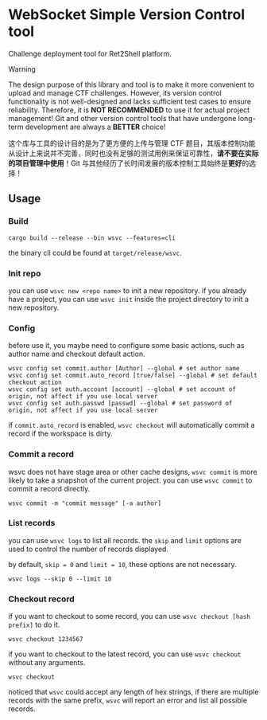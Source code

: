 # WebSocket Simple Version Control tool

Challenge deployment tool for Ret2Shell platform.

> [!WARNING]
> 
> The design purpose of this library and tool is to make it more convenient to upload and manage CTF challenges. However, its version control functionality is not well-designed and lacks sufficient test cases to ensure reliability. Therefore, it is **NOT RECOMMENDED** to use it for actual project management! Git and other version control tools that have undergone long-term development are always a **BETTER** choice!
> 
> 这个库与工具的设计目的是为了更方便的上传与管理 CTF 题目，其版本控制功能从设计上来说并不完善，同时也没有足够的测试用例来保证可靠性，**请不要在实际的项目管理中使用**！Git 与其他经历了长时间发展的版本控制工具始终是**更好**的选择！

## Usage

### Build

```shell
cargo build --release --bin wsvc --features=cli
```

the binary cli could be found at `target/release/wsvc`.

### Init repo

you can use `wsvc new <repo name>` to init a new repository. if you already have a project, you can use `wsvc init` inside the project directory to init a new repository.

### Config

before use it, you maybe need to configure some basic actions, such as author name and checkout default action.

```shell
wsvc config set commit.author [Author] --global # set author name
wsvc config set commit.auto_record [true/false] --global # set default checkout action
wsvc config set auth.account [account] --global # set account of origin, not affect if you use local server
wsvc config set auth.passwd [passwd] --global # set password of origin, not affect if you use local server
```

if `commit.auto_record` is enabled, `wsvc checkout` will automatically commit a record if the workspace is dirty.

### Commit a record

wsvc does not have stage area or other cache designs, `wsvc commit` is more likely to take a snapshot of the current project. you can use `wsvc commit` to commit a record directly.

```shell
wsvc commit -m "commit message" [-a author]
```

### List records

you can use `wsvc logs` to list all records. the `skip` and `limit` options are used to control the number of records displayed.

by default, `skip = 0` and `limit = 10`, these options are not necessary.

```shell
wsvc logs --skip 0 --limit 10
```

### Checkout record

if you want to checkout to some record, you can use `wsvc checkout [hash prefix]` to do it.

```shell
wsvc checkout 1234567
```

if you want to checkout to the latest record, you can use `wsvc checkout` without any arguments.

```shell
wsvc checkout
```

noticed that `wsvc` could accept any length of hex strings, if there are multiple records with the same prefix, `wsvc` will report an error and list all possible records.
